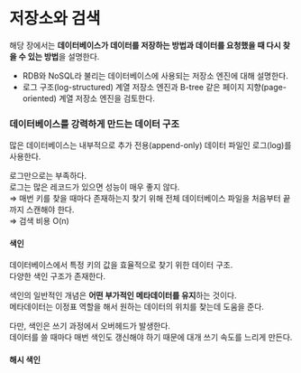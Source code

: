 # 저장소와 검색

해당 장에서는 **데이터베이스가 데이터를 저장하는 방법과 데이터를 요청했을 때 다시 찾을 수 있는 방법**을 설명한다.

- RDB와 NoSQL라 불리는 데이터베이스에 사용되는 저장소 엔진에 대해 설명한다.
- 로그 구조(log-structured) 계열 저장소 엔진과 B-tree 같은 페이지 지향(page-oriented) 계열 저장소 엔진을 검토한다.

### 데이터베이스를 강력하게 만드는 데이터 구조

많은 데이터베이스는 내부적으로 추가 전용(append-only) 데이터 파일인 로그(log)를 사용한다.  

로그만으로는 부족하다.  
로그는 많은 레코드가 있으면 성능이 매우 좋지 않다.  
⇒ 매번 키를 찾을 때마다 존재하는지 찾기 위해 전체 데이터베이스 파일을 처음부터 끝까지 스캔해야 한다.  
⇒ 검색 비용 O(n)

#### 색인

데이터베이스에서 특정 키의 값을 효율적으로 찾기 위한 데이터 구조.  
다양한 색인 구조가 존재한다.

색인의 일반적인 개념은 **어떤 부가적인 메타데이터를 유지**하는 것이다.  
메타데이터는 이정표 역할을 해서 원하는 데이터의 위치를 찾는데 도움을 준다.

다만, 색인은 쓰기 과정에서 오버헤드가 발생한다.  
데이터를 쓸 때마다 매번 색인도 갱신해야 하기 때문에 대개 쓰기 속도를 느리게 만든다.

#### 해시 색인